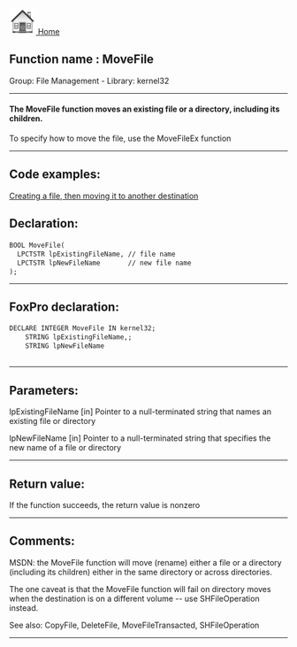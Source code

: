 [<img src="../../images/home.png"> Home ](https://github.com/VFPX/Win32API)  

## Function name : MoveFile
Group: File Management - Library: kernel32    
***  


#### The MoveFile function moves an existing file or a directory, including its children.

To specify how to move the file, use the MoveFileEx function
***  


## Code examples:
[Creating a file, then moving it to another destination](../../samples/sample_015.md)  

## Declaration:
```foxpro  
BOOL MoveFile(
  LPCTSTR lpExistingFileName, // file name
  LPCTSTR lpNewFileName       // new file name
);  
```  
***  


## FoxPro declaration:
```foxpro  
DECLARE INTEGER MoveFile IN kernel32;
	STRING lpExistingFileName,;
	STRING lpNewFileName
  
```  
***  


## Parameters:
lpExistingFileName 
[in] Pointer to a null-terminated string that names an existing file or directory

lpNewFileName 
[in] Pointer to a null-terminated string that specifies the new name of a file or directory
  
***  


## Return value:
If the function succeeds, the return value is nonzero  
***  


## Comments:
MSDN: the MoveFile function will move (rename) either a file or a directory (including its children) either in the same directory or across directories.   
  
The one caveat is that the MoveFile function will fail on directory moves when the destination is on a different volume -- use SHFileOperation instead.  
  
See also: CopyFile, DeleteFile, MoveFileTransacted, SHFileOperation   
  
***  

